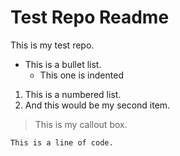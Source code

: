 # Test Repo Readme

This is my test repo. 

* This is a bullet list.
    * This one is indented
1. This is a numbered list.
2. And this would be my second item.

> This is my callout box.

`This is a line of code.`




